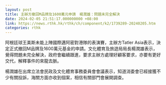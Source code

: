 ```yaml
---
layout: post
title: 主辦方撤回M品牌及1600萬元申請　楊潤雄：問題未完全解決
date: 2024-02-05 21:51:17.000000000 +08:00
link: https://news.rthk.hk/rthk/ch/component/k2/1739289-20240205.htm
categories: rthk
---
```


阿根廷球王美斯未能上陣國際邁阿密對港隊的表演賽，主辦方Tatler Asia表示，決定正式撤回M品牌及1600萬元基金的申請。文化體育及旅遊局局長楊潤雄表示，覺得問題未完全解決，政府會繼續跟進，要求主辦方處理好顧客要求，亦要有更好交代，解釋事件的來龍去脈。

楊潤雄在出席立法會民政及文化體育事務委員會會議表示，知道消委會已經接獲不少有關投訴，海關方面亦收到個案，相信有關部門會展開調查。
